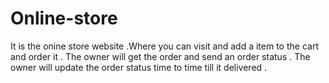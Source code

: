 # Online-store
It is the onine store website .Where you can visit and add a item to the cart and order it .
The owner will get the order and send an order status . The owner will update the order status time to time till it delivered .
